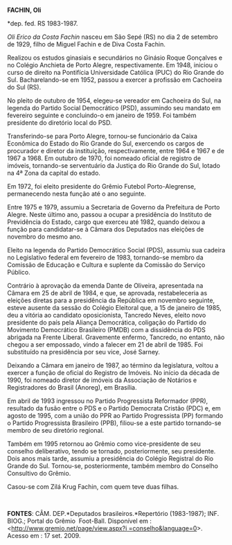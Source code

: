 **FACHIN, Oli**

\*dep. fed. RS 1983-1987.

*Oli Erico da Costa Fachin* nasceu em São Sepé (RS) no dia 2 de setembro
de 1929, filho de Miguel Fachin e de Diva Costa Fachin.

Realizou os estudos ginasiais e secundários no Ginásio Roque Gonçalves e
no Colégio Anchieta de Porto Alegre, respectivamente. Em 1948, iniciou o
curso de direito na Pontifícia Universidade Católica (PUC) do Rio Grande
do Sul. Bacharelando-se em 1952, passou a exercer a profissão em
Cachoeira do Sul (RS).

No pleito de outubro de 1954, elegeu-se vereador em Cachoeira do Sul, na
legenda do Partido Social Democrático (PSD), assumindo seu mandato em
fevereiro seguinte e concluindo-o em janeiro de 1959. Foi também
presidente do diretório local do PSD.

Transferindo-se para Porto Alegre, tornou-se funcionário da Caixa
Econômica do Estado do Rio Grande do Sul, exercendo os cargos de
procurador e diretor da instituição, respectivamente, entre 1964 e 1967
e de 1967 a 1968. Em outubro de 1970, foi nomeado oficial de registro de
imóveis, tornando-se serventuário da Justiça do Rio Grande do Sul,
lotado na 4ª Zona da capital do estado.

Em 1972, foi eleito presidente do Grêmio Futebol Porto-Alegrense,
permanecendo nesta função até o ano seguinte.

Entre 1975 e 1979, assumiu a Secretaria de Governo da Prefeitura de
Porto Alegre. Neste último ano, passou a ocupar a presidência do
Instituto de Previdência do Estado, cargo que exerceu até 1982, quando
deixou a função para candidatar-se à Câmara dos Deputados nas eleições
de novembro do mesmo ano.

Eleito na legenda do Partido Democrático Social (PDS), assumiu sua
cadeira no Legislativo federal em fevereiro de 1983, tornando-se membro
da Comissão de Educação e Cultura e suplente da Comissão do Serviço
Público.

Contrário à aprovação da emenda Dante de Oliveira, apresentada na Câmara
em 25 de abril de 1984, e que, se aprovada, restabeleceria as eleições
diretas para a presidência da República em novembro seguinte, esteve
ausente da sessão do Colégio Eleitoral que, a 15 de janeiro de 1985, deu
a vitória ao candidato oposicionista, Tancredo Neves, eleito novo
presidente do país pela Aliança Democrática, coligação do Partido do
Movimento Democrático Brasileiro (PMDB) com a dissidência do PDS
abrigada na Frente Liberal. Gravemente enfermo, Tancredo, no entanto,
não chegou a ser empossado, vindo a falecer em 21 de abril de 1985. Foi
substituído na presidência por seu vice, José Sarney.

Deixando a Câmara em janeiro de 1987, ao término da legislatura, voltou
a exercer a função de oficial do Registro de Imóveis. No início da
década de 1990, foi nomeado diretor de imóveis da Associação de Notários
e Registradores do Brasil (Anoreg), em Brasília.

Em abril de 1993 ingressou no Partido Progressista Reformador (PPR),
resultado da fusão entre o PDS e o Partido Democrata Cristão (PDC) e, em
agosto de 1995, com a união do PPR ao Partido Progressista (PP) formando
o Partido Progressista Brasileiro (PPB), filiou-se a este partido
tornando-se membro de seu diretório regional.

Também em 1995 retornou ao Grêmio como vice-presidente de seu conselho
deliberativo, tendo se tornado, posteriormente, seu presidente. Dois
anos mais tarde, assumiu a presidência do Colégio Registral do Rio
Grande do Sul. Tornou-se, posteriormente, também membro do Conselho
Consultivo do Grêmio.

Casou-se com Zilá Krug Fachin, com quem teve duas filhas.

 

**FONTES**: CÂM. DEP.*Deputados brasileiros.*Repertório (1983-1987);
INF. BIOG.; Portal do Grêmio  Foot-Ball. Disponível em :
\<[http://www.gremio.net/page/view.aspx?i
=conselho&language=0](http://www.gremio.net/page/view.aspx?i%20=conselho&language=0)\>.
Acesso em : 17 set. 2009.

 

 
